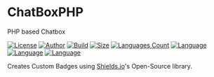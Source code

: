 # ChatBoxPHP
PHP based Chatbox

[![License](https://img.shields.io/github/license/UltraStudioLTD/ChatBoxPHP)](LICENSE)
[![Author](https://img.shields.io/badge/Author-Luka%20Mamukashvili-yellow)](AUTHOR)
[![Build](https://img.shields.io/badge/Build-Success-ligth%20green)](BUILD)
[![Size](https://img.shields.io/github/repo-size/UltraStudioLTD/ChatBoxPHP)](SIZE)
[![Languages Count](https://img.shields.io/github/languages/count/UltraStudioLTD/ChatBoxPHP)](LANGUAGESCOUNT)
[![Language](https://img.shields.io/badge/Language-HTML-red)](LANGUAGE)
[![Language](https://img.shields.io/badge/Language-CSS-cyan)](LANGUAGE)
[![Language](https://img.shields.io/badge/Language-JS-yellow)](LANGUAGE)

Creates Custom Badges using [Shields.io](https://shields.io/)'s Open-Source library.
